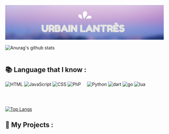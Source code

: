 ![Hello](https://github.com/UrbsKali/UrbsKali/blob/main/SharedScreenshot.jpg)<br>

![Anurag's github stats](https://github-readme-stats.vercel.app/api?username=urbskali&hide=issues&show_icons=true&count_private=true&theme=radical)<br><br>



## 📚 Language that I know :

![HTML](https://img.shields.io/badge/-HTML-E15622?style=for-the-badge&logo=HTML5&logoColor=white)
![JavaScript](https://img.shields.io/badge/-JavaScript-E7BA15?style=for-the-badge&logo=JavaScript&logoColor=white)
![CSS](https://img.shields.io/badge/-CSS-1B7FDE?style=for-the-badge&logo=CSS3&logoColor=white)
![PhP](https://img.shields.io/badge/-PHP-1DDEC1?style=for-the-badge&logo=PhP&logoColor=white)
&nbsp; &nbsp; ![Python](https://img.shields.io/badge/-Python-blue?style=for-the-badge&logo=Python&logoColor=white)
![dart](https://img.shields.io/badge/-Dart-darkblue?style=for-the-badge&logo=Dart&logoColor=white)
![go](https://img.shields.io/badge/-Go-blue?style=for-the-badge&logo=Go&logoColor=white)
![lua](https://img.shields.io/badge/-Lua-E426D6?style=for-the-badge&logo=Lua&logoColor=white)


<br><br>

[![Top Langs](https://github-readme-stats.vercel.app/api/top-langs/?username=urbskali&hide=html,css&count_private=true)](https://github.com/anuraghazra/github-readme-stats)

## 📂 My Projects :
